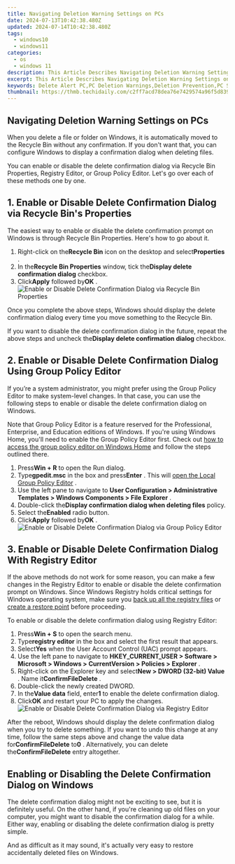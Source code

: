 ```yaml
---
title: Navigating Deletion Warning Settings on PCs
date: 2024-07-13T10:42:38.480Z
updated: 2024-07-14T10:42:38.480Z
tags:
  - windows10
  - windows11
categories:
  - os
  - windows 11
description: This Article Describes Navigating Deletion Warning Settings on PCs
excerpt: This Article Describes Navigating Deletion Warning Settings on PCs
keywords: Delete Alert PC,PC Deletion Warnings,Deletion Prevention,PC Safety Settings,Avoid Data Loss,Secure File Handling,Safe PC Removal
thumbnail: https://thmb.techidaily.com/c2ff7acd78dea76e7429574a96f5d83925797a8b18bf953373ef1ee065acd190.jpg
---
```


## Navigating Deletion Warning Settings on PCs

 When you delete a file or folder on Windows, it is automatically moved to the Recycle Bin without any confirmation. If you don't want that, you can configure Windows to display a confirmation dialog when deleting files.

 You can enable or disable the delete confirmation dialog via Recycle Bin Properties, Registry Editor, or Group Policy Editor. Let's go over each of these methods one by one.

## 1\. Enable or Disable Delete Confirmation Dialog via Recycle Bin's Properties

 The easiest way to enable or disable the delete confirmation prompt on Windows is through Recycle Bin Properties. Here's how to go about it.

1. Right-click on the**Recycle Bin** icon on the desktop and select**Properties** .
2. In the**Recycle Bin Properties** window, tick the**Display delete confirmation dialog** checkbox.
3. Click**Apply** followed by**OK** .  
![Enable or Disable Delete Confirmation Dialog via Recycle Bin Properties](https://static1.makeuseofimages.com/wordpress/wp-content/uploads/2022/11/Enable-or-Disable-Delete-Confirmation-Dialog-via-Recycle-Bin-Properties.jpg)

 Once you complete the above steps, Windows should display the delete confirmation dialog every time you move something to the Recycle Bin.

 If you want to disable the delete confirmation dialog in the future, repeat the above steps and uncheck the**Display delete confirmation dialog** checkbox.

## 2\. Enable or Disable Delete Confirmation Dialog Using Group Policy Editor

 If you’re a system administrator, you might prefer using the Group Policy Editor to make system-level changes. In that case, you can use the following steps to enable or disable the delete confirmation dialog on Windows.

 Note that Group Policy Editor is a feature reserved for the Professional, Enterprise, and Education editions of Windows. If you're using Windows Home, you'll need to enable the Group Policy Editor first. Check out [how to access the group policy editor on Windows Home](https://www.makeuseof.com/tag/access-group-policy-editor-even-windows-home-settings-try/) and follow the steps outlined there.

1. Press**Win + R** to open the Run dialog.
2. Type**gpedit.msc** in the box and press**Enter** . This will [open the Local Group Policy Editor](https://www.makeuseof.com/tag/open-local-group-policy-editor-windows/) .
3. Use the left pane to navigate to **User Configuration > Administrative Templates > Windows Components > File Explorer** .
4. Double-click the**Display confirmation dialog when deleting files** policy.
5. Select the**Enabled** radio button.
6. Click**Apply** followed by**OK** .  
![Enable or Disable Delete Confirmation Dialog via Group Policy Editor](https://static1.makeuseofimages.com/wordpress/wp-content/uploads/2022/11/Enable-or-Disable-Delete-Confirmation-Dialog-via-Group-Policy-Editor.jpg)

## 3\. Enable or Disable Delete Confirmation Dialog With Registry Editor

 If the above methods do not work for some reason, you can make a few changes in the Registry Editor to enable or disable the delete confirmation prompt on Windows. Since Windows Registry holds critical settings for Windows operating system, make sure you [back up all the registry files](https://www.makeuseof.com/tag/backup-restore-windows-registry/) or [create a restore point](https://www.makeuseof.com/windows-11-create-restore-point/) before proceeding.

 To enable or disable the delete confirmation dialog using Registry Editor:

1. Press**Win + S** to open the search menu.
2. Type**registry editor** in the box and select the first result that appears.
3. Select**Yes** when the User Account Control (UAC) prompt appears.
4. Use the left pane to navigate to **HKEY\_CURRENT\_USER > Software > Microsoft > Windows > CurrentVersion > Policies > Explorer** .
5. Right-click on the Explorer key and select**New > DWORD (32-bit) Value** . Name it**ConfirmFileDelete** .
6. Double-click the newly created DWORD.
7. In the**Value data** field, enter**1** to enable the delete confirmation dialog.
8. Click**OK** and restart your PC to apply the changes.  
![Enable or Disable Delete Confirmation Dialog via Registry Editor](https://static1.makeuseofimages.com/wordpress/wp-content/uploads/2022/11/Enable-or-Disable-Delete-Confirmation-Dialog-via-Registry-Editor.jpg)

 After the reboot, Windows should display the delete confirmation dialog when you try to delete something. If you want to undo this change at any time, follow the same steps above and change the value data for**ConfirmFileDelete** to**0** . Alternatively, you can delete the**ConfirmFileDelete** entry altogether.

## Enabling or Disabling the Delete Confirmation Dialog on Windows

 The delete confirmation dialog might not be exciting to see, but it is definitely useful. On the other hand, if you're cleaning up old files on your computer, you might want to disable the confirmation dialog for a while. Either way, enabling or disabling the delete confirmation dialog is pretty simple.

 And as difficult as it may sound, it's actually very easy to restore accidentally deleted files on Windows.


<ins class="adsbygoogle"
     style="display:block"
     data-ad-format="autorelaxed"
     data-ad-client="ca-pub-7571918770474297"
     data-ad-slot="1223367746"></ins>



<ins class="adsbygoogle"
     style="display:block"
     data-ad-client="ca-pub-7571918770474297"
     data-ad-slot="8358498916"
     data-ad-format="auto"
     data-full-width-responsive="true"></ins>




